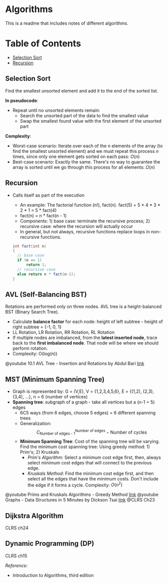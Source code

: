 # Algorithms
This is a readme that includes notes of different algorithms.

# Table of Contents
- [Selection Sort](#selection-sort)
- [Recursion](#recursion)

## Selection Sort

Find the smallest unsorted element and add it to the end of the sorted list.

**In pseudocode**:
- Repeat until no unsorted elements remain:
  - Search the unsorted part of the data to find the smallest value
  - Swap the smallest found value with the first element of the unsorted part

**Complexity**:
- Worst-case scenario: Iterate over each of the n elements of the array (to find the smallest unsorted element) and we must repeat this process *n* times, since only one element gets sorted on each pass: $O(n)$
- Best-case scenario: Exactly the same. There's no way to guarantee the array is sorted until we go through this process for all elements: $\Omega(n)$

## Recursion
- Calls itself as part of the execution
  - An example: The factorial function (n!), fact(n). fact(5) = 5 * 4 * 3 * 2 * 1 = 5 * fact(4)
  - fact(n) = n * fact(n - 1)
  - Components: 1) base case: terminate the recursive process; 2) recursive case: where the recursion will actually occur
  - In general, but not always, recursive functions replace loops in non-recursive functions.

  ```java
  int fact(int n)
  {
    // base case
    if (n == 1)
        return 1;
    // recursive case
    else return n * fact(n-1);
  }


## AVL (Self-Balancing BST)
Rotations are performed only on three nodes.
AVL tree is a height-balanced BST (Binary Search Tree).
- Calculate **balance factor** for each node: height of left subtree - height of right subtree = {-1, 0, 1}
- LL Rotation, LR Rotation, RR Rotation, RL Rotation
- If multiple nodes are imbalanced, from the **latest inserted node**, trace back to the **first imbalanced node**. That node will be where we should perform rotation.
- Complexity: O(log(n))

@youtube 10.1 AVL Tree - Insertion and Rotations by Abdul Bari [link](https://www.youtube.com/watch?v=jDM6_TnYIqE)

## MST (Minimum Spanning Tree)
- Graph is represented by: G = (V,E), V = {1,2,3,4,5,6}, E = {(1,2), (2,3), (3,4), ...}, n = 6 (number of vertices)
- **Spanning tree**: subgraph of a graph - take all vertices but a (n-1 = 5) edges
  - 6C5 ways (from 6 edges, choose 5 edges) = 6 different spanning trees
  - Generalization: $$C^{\text{Number of edges}}_{\text{Number of edges - 1}} - \text{Number of cycles}$$
  - **Minimum Spanning Tree**: Cost of the spanning tree will be varying. Find the minimum cost spanning tree: Using greedy method: 1) Prim's; 2) Kruskals
    - *Prim's Algorithm:* Select a minimum cost edge first, then, always select minimum cost edges that will connect to the previous edge.
    - *Kruskals Method*: Find the minimum cost edge first, and then select all the edges that have the minimum costs. Don't include the edge if it forms a cycle. Complexity: $O(n^2)$

@youtube Prims and Kruskals Algorithms - Greedy Method [link](https://www.youtube.com/watch?v=4ZlRH0eK-qQ)
@youtube Graphs - Data Structures in 5 Minutes by Dickson Tsai [link](https://www.youtube.com/watch?v=vfCo5A4HGKc)
@CLRS Ch23

## Dijkstra Algorithm

CLRS ch24

## Dynamic Programming (DP)

CLRS ch15


*Reference:*
- Introduction to Algorithms, third edition